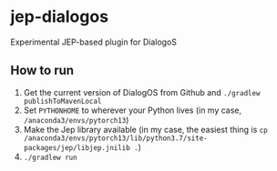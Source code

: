 # jep-dialogos

Experimental JEP-based plugin for DialogoS

## How to run

1. Get the current version of DialogOS from Github and `./gradlew publishToMavenLocal`
1. Set `PYTHONHOME` to wherever your Python lives (in my case, `/anaconda3/envs/pytorch13`)
2. Make the Jep library available (in my case, the easiest thing is `cp /anaconda3/envs/pytorch13/lib/python3.7/site-packages/jep/libjep.jnilib .`)
3. `./gradlew run`

